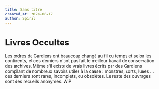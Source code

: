 ```yaml
---
title: Sans titre
created_at: 2024-06-17
author: Spiral
---
```

# Livres Occultes
Les ordres de Gardiens ont beaucoup changé au fil du temps et selon les continents, et ces derniers n'ont pas fait le meilleur travail de conservation des archives. Même s'il existe de vrais livres écrits par des Gardiens compilant de nombreux savoirs utiles à la cause : monstres, sorts, lunes … ces derniers sont rares, incomplets, ou obsolètes. Le reste des ouvrages sont des recueils anonymes. WiP